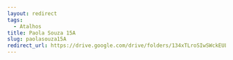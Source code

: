 ```yaml
---
layout: redirect
tags:
  - Atalhos
title: Paola Souza 15A
slug: paolasouza15A
redirect_url: https://drive.google.com/drive/folders/134xTLroSIwSWckEULP9ChXBR3xL_thI8?usp=drive_link
---
```


